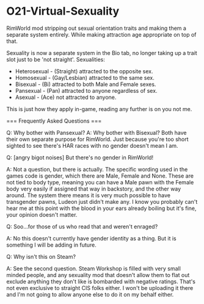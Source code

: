 # O21-Virtual-Sexuality
RimWorld mod stripping out sexual orientation traits and making them a separate system entirely. While making attraction age appropriate on top of that.

Sexuality is now a separate system in the Bio tab, no longer taking up a trait slot just to be 'not straight'.
Sexualities:
- Heterosexual - (Straight) attracted to the opposite sex.
- Homosexual - (Gay/Lesbian) attracted to the same sex.
- Bisexual - (Bi) attracted to both Male and Female sexes.
- Pansexual - (Pan) attracted to anyone regardless of sex.
- Asexual - (Ace) not attracted to anyone.

This is just how they apply in-game, reading any further is on you not me.

=== Frequently Asked Questions ===

Q: Why bother with Pansexual?
A: Why bother with Bisexual? Both have their own separate purpose for RimWorld. Just because you're too short sighted to see there's HAR races with no gender doesn't mean I am.

Q: [angry bigot noises] But there's no gender in RimWorld!

A: Not a question, but there is actually. The specific wording used in the games code is gender, which there are Male, Female and None. These are not tied to body type, meaning you can have a Male pawn with the Female body very easily if assigned that way in backstory, and the other way around. The system there means it is very much possible to have transgender pawns, Ludeon just didn't make any. I know you probably can't hear me at this point with the blood in your ears already boiling but it's fine, your opinion doesn't matter.

Q: Soo...for those of us who read that and weren't enraged?

A: No this doesn't currently have gender identity as a thing. But it is something I will be adding in future.

Q: Why isn't this on Steam?

A: See the second question. Steam Workshop is filled with very small minded people, and any sexuality mod that doesn't allow them to flat out exclude anything they don't like is bombarded with negative ratings. That's not even exclusive to straight CIS folks either. I won't be uploading it there and I'm not going to allow anyone else to do it on my behalf either.
